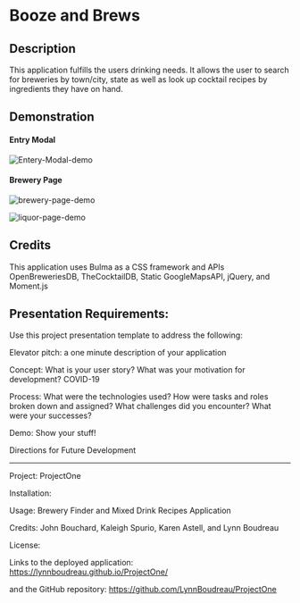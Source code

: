 # Booze and Brews

## Description
This application fulfills the users drinking needs.  It allows the user to search for breweries by town/city, state as well as look up cocktail recipes by ingredients they have on hand.

## Demonstration

#### Entry Modal

![Entery-Modal-demo](https://media.giphy.com/media/WQI4okMjC7BQohuAzl/giphy.gif)

#### Brewery Page
![brewery-page-demo](https://media.giphy.com/media/l4v2VHuyVYmX7tlSmb/giphy.gif)

![liquor-page-demo](https://media.giphy.com/media/KDDRDLIb9iMw2dAnzJ/giphy.gif)

## Credits
This application uses Bulma as a CSS framework and APIs OpenBreweriesDB, TheCocktailDB, Static GoogleMapsAPI, jQuery, and Moment.js

## Presentation Requirements:

Use this project presentation template to address the following:

Elevator pitch: a one minute description of your application

Concept: What is your user story? What was your motivation for development?
COVID-19

Process: What were the technologies used?
How were tasks and roles broken down and assigned?
What challenges did you encounter?
What were your successes?

Demo: Show your stuff!

Directions for Future Development

---

Project: ProjectOne

Installation:

Usage: Brewery Finder and Mixed Drink Recipes Application

Credits: John Bouchard, Kaleigh Spurio, Karen Astell, and Lynn Boudreau

License:

Links to the deployed application:
https://lynnboudreau.github.io/ProjectOne/

and the GitHub repository:
https://github.com/LynnBoudreau/ProjectOne



